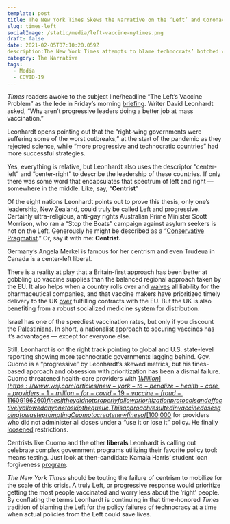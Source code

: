 ```yaml
---
template: post
title: The New York Times Skews the Narrative on the ‘Left’ and Coronavirus Vaccines
slug: times-left
socialImage: /static/media/left-vaccine-nytimes.png
draft: false
date: 2021-02-05T07:10:20.059Z
description:The New York Times attempts to blame technocrats’ botched vaccine distribution with a failure of The Left.
category: The Narrative
tags:
  - Media
  - COVID-19
---
```



*Times* readers awoke to the subject line/headline “The Left’s Vaccine Problem” as the lede in Friday’s morning [briefing](https://www.nytimes.com/2021/02/05/briefing/marjorie-taylor-greene-uk-vaccine-biden-stimulus.html). Writer David Leonhardt asked, “Why aren’t progressive leaders doing a better job at mass vaccination.”

Leonhardt opens pointing out that the “right-wing governments were suffering some of the worst outbreaks,” at the start of the pandemic as they rejected science, while “more progressive and technocratic countries” had more successful strategies.

Yes, everything is relative, but Leonhardt also uses the descriptor “center-left” and “center-right” to describe the leadership of these countries. If only there was some word that encapsulates that spectrum of left and right — somewhere in the middle. Like, say, “**Centrist**”

Of the eight nations Leonhardt points out to prove this thesis, only one’s leadership, New Zealand, could truly be called Left and progressive. Certainly ultra-religious, anti-gay rights Australian Prime Minister Scott Morrison, who ran a “Stop the Boats” campaign against asylum seekers is not on the Left. Generously he might be described as a “[Conservative Pragmatist](https://www.bbc.com/news/world-australia-45292331).” Or, say it with me: **Centrist.**

Germany’s Angela Merkel is famous for her centrism and even Trudeua in Canada is a center-left liberal.

There is a reality at play that a Britain-first approach has been better at gobbling up vaccine supplies than the balanced regional approach taken by the EU. It also helps when a country rolls over and [waives](https://www.politico.eu/article/8-reasons-why-uk-leads-europe-coronavirus-vaccination-race/) all liability for the pharmaceutical companies, and that vaccine makers have prioritized timely delivery to the UK [over](https://www.theguardian.com/world/2021/jan/28/belgium-launches-investigation-of-astrazeneca-vaccine-plant) fulfilling contracts with the EU. But the UK is also benefiting from a robust socialized medicine system for distribution.

Israel has one of the speediest vaccination rates, but only if you discount the [Palestinians](https://www.hrw.org/news/2021/01/17/israel-provide-vaccines-occupied-palestinians). In short, a nationalist approach to securing vaccines has it’s advantages — except for everyone else.

Still, Leonhardt is on the right track pointing to global and U.S. state-level reporting showing more technocratic governments lagging behind. Gov. Cuomo is a “progressive” by Leonhardt’s skewed metrics, but his fines-based approach and obsession with prioritization has been a dismal failure. Cuomo threatened health-care providers with [$1 Million](https://www.wsj.com/articles/new-york-to-penalize-health-care-providers-1-million-for-covid-19-vaccine-fraud-11609196260) fines if they did not properly follow prioritization protocols and effectively allowed anyone to skip the queue. This approach resulted in vaccine doses going to waste prompting Cuomo to create new fines of [$100,000](https://www.teenvogue.com/story/cuomo-covid-vaccine-new-york) for providers who did not administer all doses under a “use it or lose it” policy. He finally [loosened](https://www.nytimes.com/2021/01/10/nyregion/new-york-vaccine-guidelines.html) restrictions.

Centrists like Cuomo and the other **liberals** Leonhardt is calling out celebrate complex government programs utilizing their favorite policy tool: means testing. Just look at then-candidate Kamala Harris’ student loan forgiveness [program](https://jacobinmag.com/2019/07/kamala-harris-student-loan-forgiveness).

*The New York Times* should be touting the failure of centrism to mobilize for the scale of this crisis. A truly Left, or progressive response would prioritize getting the most people vaccinated and worry less about the ‘right’ people. By conflating the terms Leonhardt is continuing in that time-honored *Times* tradition of blaming the Left for the policy failures of technocracy at a time when actual policies from the Left could save lives.

